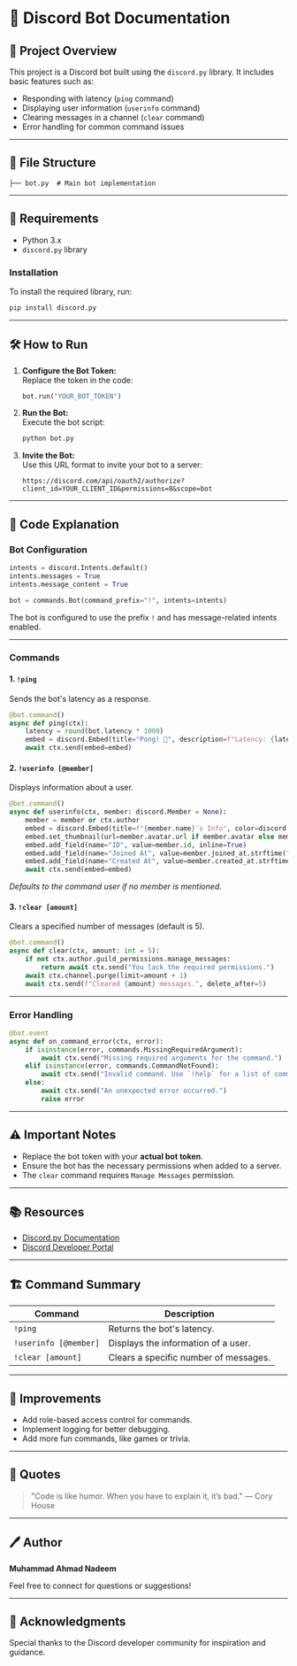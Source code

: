 # 🤖 Discord Bot Documentation

## 🚀 Project Overview
This project is a Discord bot built using the `discord.py` library. It includes basic features such as:
- Responding with latency (`ping` command)  
- Displaying user information (`userinfo` command)  
- Clearing messages in a channel (`clear` command)  
- Error handling for common command issues

---

## 📁 File Structure

```plaintext
├── bot.py  # Main bot implementation
```

---

## 🔧 Requirements

- Python 3.x
- `discord.py` library

### **Installation**
To install the required library, run:
```bash
pip install discord.py
```

---

## 🛠️ How to Run
1. **Configure the Bot Token:**  
   Replace the token in the code:
   ```python
   bot.run("YOUR_BOT_TOKEN")
   ```
2. **Run the Bot:**  
   Execute the bot script:
   ```bash
   python bot.py
   ```
3. **Invite the Bot:**  
   Use this URL format to invite your bot to a server:
   ```
   https://discord.com/api/oauth2/authorize?client_id=YOUR_CLIENT_ID&permissions=8&scope=bot
   ```

---

## 📜 Code Explanation

### **Bot Configuration**
```python
intents = discord.Intents.default()
intents.messages = True
intents.message_content = True

bot = commands.Bot(command_prefix="!", intents=intents)
```
The bot is configured to use the prefix `!` and has message-related intents enabled.

---

### **Commands**

#### **1. `!ping`**
Sends the bot's latency as a response.
```python
@bot.command()
async def ping(ctx):
    latency = round(bot.latency * 1000)
    embed = discord.Embed(title="Pong! 🏓", description=f"Latency: {latency}ms", color=discord.Color.blue())
    await ctx.send(embed=embed)
```

#### **2. `!userinfo [@member]`**
Displays information about a user.
```python
@bot.command()
async def userinfo(ctx, member: discord.Member = None):
    member = member or ctx.author
    embed = discord.Embed(title=f"{member.name}'s Info", color=discord.Color.green())
    embed.set_thumbnail(url=member.avatar.url if member.avatar else member.default_avatar.url)
    embed.add_field(name="ID", value=member.id, inline=True)
    embed.add_field(name="Joined At", value=member.joined_at.strftime("%Y-%m-%d %H:%M:%S"), inline=True)
    embed.add_field(name="Created At", value=member.created_at.strftime("%Y-%m-%d %H:%M:%S"), inline=True)
    await ctx.send(embed=embed)
```
_Defaults to the command user if no member is mentioned._

#### **3. `!clear [amount]`**
Clears a specified number of messages (default is 5).
```python
@bot.command()
async def clear(ctx, amount: int = 5):
    if not ctx.author.guild_permissions.manage_messages:
        return await ctx.send("You lack the required permissions.")
    await ctx.channel.purge(limit=amount + 1)
    await ctx.send(f"Cleared {amount} messages.", delete_after=5)
```

---

### **Error Handling**
```python
@bot.event
async def on_command_error(ctx, error):
    if isinstance(error, commands.MissingRequiredArgument):
        await ctx.send("Missing required arguments for the command.")
    elif isinstance(error, commands.CommandNotFound):
        await ctx.send("Invalid command. Use `!help` for a list of commands.")
    else:
        await ctx.send("An unexpected error occurred.")
        raise error
```

---

## ⚠️ Important Notes
- Replace the bot token with your **actual bot token**.
- Ensure the bot has the necessary permissions when added to a server.
- The `clear` command requires `Manage Messages` permission.

---

## 📚 Resources
- [Discord.py Documentation](https://discordpy.readthedocs.io/en/stable/)
- [Discord Developer Portal](https://discord.com/developers/applications)

---

## 🏗️ Command Summary

| Command  | Description                                  |
|----------|----------------------------------------------|
| `!ping`  | Returns the bot's latency.                   |
| `!userinfo [@member]` | Displays the information of a user. |
| `!clear [amount]` | Clears a specific number of messages.  |

---

## 📝 Improvements
- Add role-based access control for commands.
- Implement logging for better debugging.
- Add more fun commands, like games or trivia.

---

## 💭 Quotes
> "Code is like humor. When you have to explain it, it’s bad." — Cory House

---

## 🖊️ Author
**Muhammad Ahmad Nadeem**

Feel free to connect for questions or suggestions!

---

## 🌟 Acknowledgments
Special thanks to the Discord developer community for inspiration and guidance.
